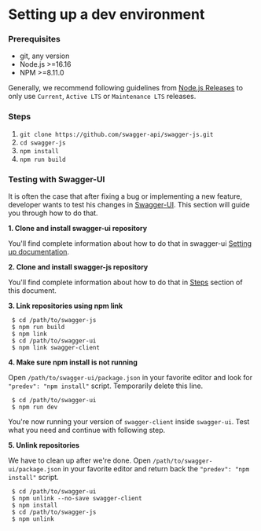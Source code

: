 # Setting up a dev environment

### Prerequisites

- git, any version
- Node.js >=16.16
- NPM >=8.11.0

Generally, we recommend following guidelines from [Node.js Releases](https://nodejs.org/en/about/releases/) to only use `Current`, `Active LTS` or `Maintenance LTS` releases.

### Steps

1. `git clone https://github.com/swagger-api/swagger-js.git`
2. `cd swagger-js`
3. `npm install`
4. `npm run build`

### Testing with Swagger-UI

It is often the case that after fixing a bug or implementing a new feature,
developer wants to test his changes in [Swagger-UI](https://github.com/swagger-api/swagger-ui).
This section will guide you through how to do that.

**1. Clone and install swagger-ui repository**

You'll find complete information about how to do that in swagger-ui [Setting up documentation](https://github.com/swagger-api/swagger-ui/blob/master/docs/development/setting-up.md).

**2. Clone and install swagger-js repository**

You'll find complete information about how to do that in [Steps](setting-up.md#steps) section of this document.

**3. Link repositories using npm link**

```shell script
 $ cd /path/to/swagger-js
 $ npm run build
 $ npm link
 $ cd /path/to/swagger-ui
 $ npm link swagger-client
```

**4. Make sure npm install is not running**

Open `/path/to/swagger-ui/package.json` in your favorite editor and look for `"predev": "npm install"`
script. Temporarily delete this line.

```shell script
 $ cd /path/to/swagger-ui
 $ npm run dev
``` 

You're now running your version of `swagger-client` inside `swagger-ui`. Test
what you need and continue with following step.

**5. Unlink repositories**

We have to clean up after we're done. Open `/path/to/swagger-ui/package.json` 
in your favorite editor and return back the `"predev": "npm install"` script.

```shell script
 $ cd /path/to/swagger-ui
 $ npm unlink --no-save swagger-client
 $ npm install
 $ cd /path/to/swagger-js
 $ npm unlink
```




